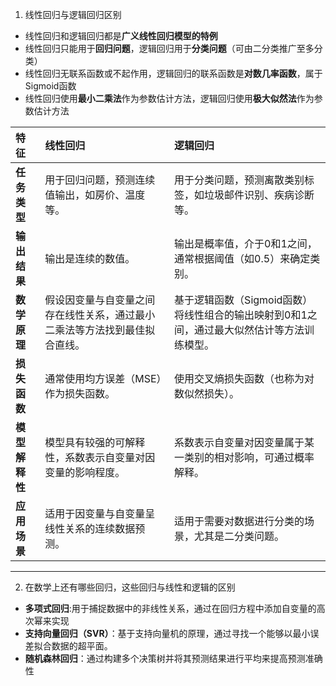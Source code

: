 1. 线性回归与逻辑回归区别
 - 线性回归和逻辑回归都是**广义线性回归模型的特例**
 - 线性回归只能用于**回归问题**，逻辑回归用于**分类问题**（可由二分类推广至多分类）
 - 线性回归无联系函数或不起作用，逻辑回归的联系函数是**对数几率函数**，属于Sigmoid函数
 - 线性回归使用**最小二乘法**作为参数估计方法，逻辑回归使用**极大似然法**作为参数估计方法

| 特征        | 线性回归                                  | 逻辑回归                                               |
| :-------- | :------------------------------------ | :------------------------------------------------- |
| **任务类型**  | 用于回归问题，预测连续值输出，如房价、温度等。               | 用于分类问题，预测离散类别标签，如垃圾邮件识别、疾病诊断等。                     |
| **输出结果**  | 输出是连续的数值。                             | 输出是概率值，介于0和1之间，通常根据阈值（如0.5）来确定类别。                  |
| **数学原理**  | 假设因变量与自变量之间存在线性关系，通过最小二乘法等方法找到最佳拟合直线。 | 基于逻辑函数（Sigmoid函数）将线性组合的输出映射到0和1之间，通过最大似然估计等方法训练模型。 |
| **损失函数**  | 通常使用均方误差（MSE）作为损失函数。                  | 使用交叉熵损失函数（也称为对数似然损失）。                              |
| **模型解释性** | 模型具有较强的可解释性，系数表示自变量对因变量的影响程度。         | 系数表示自变量对因变量属于某一类别的相对影响，可通过概率解释。                    |
| **应用场景**  | 适用于因变量与自变量呈线性关系的连续数据预测。               | 适用于需要对数据进行分类的场景，尤其是二分类问题。                          |

---

2. 在数学上还有哪些回归，这些回归与线性和逻辑的区别
- **多项式回归**:用于捕捉数据中的非线性关系，通过在回归方程中添加自变量的高次幂来实现
- **支持向量回归（SVR）**：基于支持向量机的原理，通过寻找一个能够以最小误差拟合数据的超平面。
- **随机森林回归**：通过构建多个决策树并将其预测结果进行平均来提高预测准确性